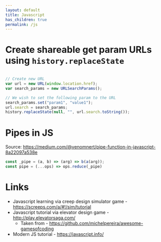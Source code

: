 ```yaml
---
layout: default
title: Javascript
has_children: true
permalink: /js
---
```



# Create shareable get param URLs using `history.replaceState`

```javascript

// Create new URL
var url = new URL(window.location.href);
var search_params = new URLSearchParams();

// We wish to set the following param to the URL
search_params.set("param1", "value1");
url.search = search_params;
history.replaceState(null, "", url.search.toString());
```


# Pipes in JS

Source: https://medium.com/@venomnert/pipe-function-in-javascript-8a22097a538e

```js
const _pipe = (a, b) => (arg) => b(a(arg));
const pipe = (...ops) => ops.reduce(_pipe)
```


# Links

* Javascript learning via creep design simulator game - https://screeps.com/a/#!/sim/tutorial
* Javascript tutorial via elevator design game - http://play.elevatorsaga.com/ 
  - Taken from - https://github.com/michelpereira/awesome-gamesofcoding
* Modern JS tutorial - https://javascript.info/
